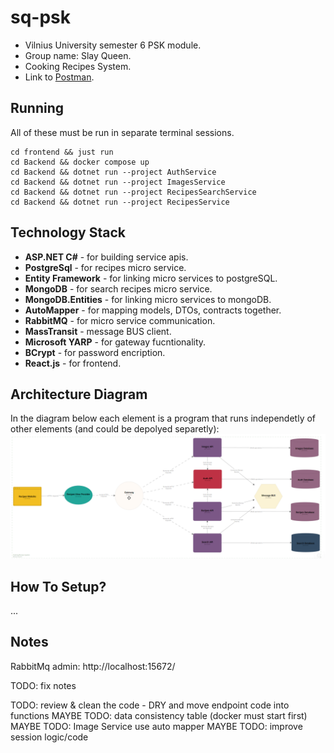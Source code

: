 # sq-psk
- Vilnius University semester 6 PSK module.
- Group name: Slay Queen.
- Cooking Recipes System.
- Link to [Postman](https://www.postman.com/interstellar-eclipse-269289/workspace/sq-psk-api/collection/32090015-df2d5e2a-51df-4b1a-a5cd-8506c9137c63?action=share&creator=32090015).

## Running

All of these must be run in separate terminal sessions.

```
cd frontend && just run
cd Backend && docker compose up
cd Backend && dotnet run --project AuthService
cd Backend && dotnet run --project ImagesService
cd Backend && dotnet run --project RecipesSearchService
cd Backend && dotnet run --project RecipesService
```

## Technology Stack

- **ASP.NET C#** - for building service apis.
- **PostgreSql** - for recipes micro service.
- **Entity Framework** - for linking micro services to postgreSQL.
- **MongoDB** - for search recipes micro service.
- **MongoDB.Entities** - for linking micro services to mongoDB.
- **AutoMapper** - for mapping models, DTOs, contracts together.
- **RabbitMQ** - for micro service communication.
- **MassTransit** - message BUS client.
- **Microsoft YARP** - for gateway fucntionality.
- **BCrypt** - for password encription.
- **React.js** - for frontend.

## Architecture Diagram
In the diagram below each element is a program that runs independetly of other elements (and could be depolyed separetly):
![Architecture Diagram](arch-diagram.png)


## How To Setup?
...

## Notes
RabbitMq admin: http://localhost:15672/

TODO: fix notes

TODO: review & clean the code - DRY and move endpoint code into functions
MAYBE TODO: data consistency table (docker must start first)
MAYBE TODO: Image Service use auto mapper
MAYBE TODO: improve session logic/code
